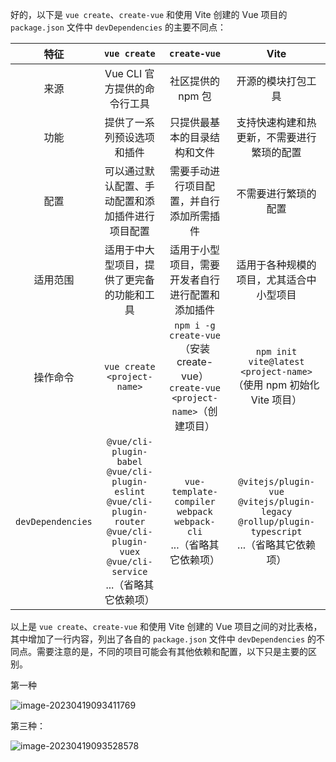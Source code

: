 好的，以下是 `vue create`、`create-vue` 和使用 Vite 创建的 Vue 项目的 `package.json` 文件中 `devDependencies` 的主要不同点：

|       特征        |                         `vue create`                         |                         `create-vue`                         |                             Vite                             |
| :---------------: | :----------------------------------------------------------: | :----------------------------------------------------------: | :----------------------------------------------------------: |
|       来源        |                 Vue CLI 官方提供的命令行工具                 |                      社区提供的 npm 包                       |                      开源的模块打包工具                      |
|       功能        |                  提供了一系列预设选项和插件                  |                 只提供最基本的目录结构和文件                 |          支持快速构建和热更新，不需要进行繁琐的配置          |
|       配置        |       可以通过默认配置、手动配置和添加插件进行项目配置       |           需要手动进行项目配置，并自行添加所需插件           |                     不需要进行繁琐的配置                     |
|     适用范围      |          适用于中大型项目，提供了更完备的功能和工具          |       适用于小型项目，需要开发者自行进行配置和添加插件       |           适用于各种规模的项目，尤其适合中小型项目           |
|     操作命令      |                 `vue create <project-name>`                  | `npm i -g create-vue`（安装 create-vue）<br/>`create-vue <project-name>`（创建项目） | `npm init vite@latest <project-name>`（使用 npm 初始化 Vite 项目） |
| `devDependencies` | `@vue/cli-plugin-babel`<br/>`@vue/cli-plugin-eslint`<br/>`@vue/cli-plugin-router`<br/>`@vue/cli-plugin-vuex`<br/>`@vue/cli-service`<br/>...（省略其它依赖项） | `vue-template-compiler`<br/>`webpack`<br/>`webpack-cli`<br/>...（省略其它依赖项） | `@vitejs/plugin-vue`<br/>`@vitejs/plugin-legacy`<br/>`@rollup/plugin-typescript`<br/>...（省略其它依赖项） |

以上是 `vue create`、`create-vue` 和使用 Vite 创建的 Vue 项目之间的对比表格，其中增加了一行内容，列出了各自的 `package.json` 文件中 `devDependencies` 的不同点。需要注意的是，不同的项目可能会有其他依赖和配置，以下只是主要的区别。



第一种

![image-20230419093411769](https://gitee.com/aiiw/images/raw/master/img/image-20230419093411769.png)

第三种：

![image-20230419093528578](https://gitee.com/aiiw/images/raw/master/img/image-20230419093528578.png)